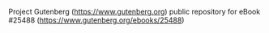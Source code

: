 Project Gutenberg (https://www.gutenberg.org) public repository for eBook #25488 (https://www.gutenberg.org/ebooks/25488)
